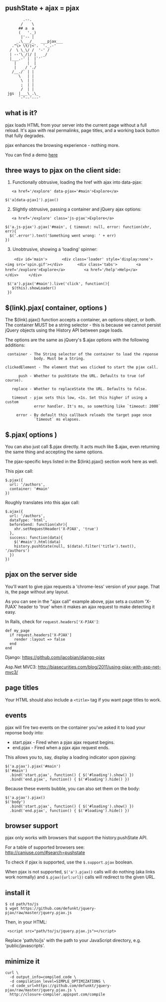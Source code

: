 ## pushState + ajax = pjax

            .--.
           /    \
          ## a  a
          (   '._)
           |'-- |
         _.\___/_   ___pjax___
       ."\> \Y/|<'.  '._.-'
      /  \ \_\/ /  '-' /
      | --'\_/|/ |   _/
      |___.-' |  |`'`
        |     |  |
        |    / './
       /__./` | |
          \   | |
           \  | |
           ;  | |
           /  | |
     jgs  |___\_.\_
          `-"--'---'


## what is it?

pjax loads HTML from your server into the current page
without a full reload. It's ajax with real permalinks,
page titles, and a working back button that fully degrades.

pjax enhances the browsing experience - nothing more.

You can find a demo [here](http://pjax.heroku.com/)


## three ways to pjax on the client side:

1. Functionally obtrusive, loading the href with ajax into data-pjax:

`    <a href='/explore' data-pjax='#main'>Explore</a> `

    $('a[data-pjax]').pjax()


2. Slightly obtrusive, passing a container and jQuery ajax options:

`    <a href='/explore' class='js-pjax'>Explore</a> `

    $('a.js-pjax').pjax('#main', { timeout: null, error: function(xhr, err){
      $('.error').text('Something went wrong: ' + err)
    })


3. Unobtrusive, showing a 'loading' spinner:

`    <div id='main'>`
`      <div class='loader' style='display:none'><img src='spin.gif'></div>`
`      <div class='tabs'>`
`        <a href='/explore'>Explore</a>`
`        <a href='/help'>Help</a>`
`      </div>`
`    </div>`
 
     $('a').pjax('#main').live('click', function(){
       $(this).showLoader()
     })


## $(link).pjax( container, options )

The $(link).pjax() function accepts a container, an options object,
or both. The container MUST be a string selector - this is because we
cannot persist jQuery objects using the History API between page loads.

The options are the same as jQuery's $.ajax options with the
following additions:

     container - The String selector of the container to load the reponse
                 body. Must be a String.

    clickedElement - The element that was clicked to start the pjax call.

          push - Whether to pushState the URL. Defaults to true (of course).

       replace - Whether to replaceState the URL. Defaults to false.

       timeout - pjax sets this low, <1s. Set this higher if using a custom
                 error handler. It's ms, so something like `timeout: 2000`

         error - By default this callback reloads the target page once
                 `timeout` ms elapses.


## $.pjax( options )

You can also just call $.pjax directly. It acts much like $.ajax, even
returning the same thing and accepting the same options.

The pjax-specific keys listed in the $(link).pjax() section work here
as well.

This pjax call:

    $.pjax({
      url: '/authors',
      container: '#main'
    })

Roughly translates into this ajax call:

    $.ajax({
      url: '/authors',
      dataType: 'html',
      beforeSend: function(xhr){
        xhr.setRequestHeader('X-PJAX', 'true')
      },
      success: function(data){
        $('#main').html(data)
        history.pushState(null, $(data).filter('title').text(), '/authors')
      })
    })


## pjax on the server side

You'll want to give pjax requests a 'chrome-less' version of your page.
That is, the page without any layout.

As you can see in the "ajax call" example above, pjax sets a custom 'X-PJAX'
header to 'true' when it makes an ajax request to make detecting it easy.

In Rails, check for `request.headers['X-PJAX']`:

    def my_page
      if request.headers['X-PJAX']
        render :layout => false
      end
    end

Django: <https://github.com/jacobian/django-pjax>

Asp.Net MVC3: <http://biasecurities.com/blog/2011/using-pjax-with-asp-net-mvc3/>


## page titles

Your HTML should also include a `<title>` tag if you want page titles to work.


## events

pjax will fire two events on the container you've asked it to load your
reponse body into:

* start.pjax - Fired when a pjax ajax request begins.
* end.pjax   - Fired when a pjax ajax request ends.

This allows you to, say, display a loading indicator upon pjaxing:

    $('a.pjax').pjax('#main')
    $('#main')
      .bind('start.pjax', function() { $('#loading').show() })
      .bind('end.pjax', function() { $('#loading').hide() })

Because these events bubble, you can also set them on the body:

    $('a.pjax').pjax()
    $('body')
      .bind('start.pjax', function() { $('#loading').show() })
      .bind('end.pjax', function() { $('#loading').hide() })


## browser support

pjax only works with browsers that support the history.pushState API.

For a table of supported browsers see: <http://caniuse.com/#search=pushstate>

To check if pjax is supported, use the `$.support.pjax` boolean.

When pjax is not supported, `$('a').pjax()` calls will do nothing (aka links
work normally) and `$.pjax({url:url})` calls will redirect to the given URL.


## install it

    $ cd path/to/js
    $ wget https://github.com/defunkt/jquery-pjax/raw/master/jquery.pjax.js

Then, in your HTML:

`  <script src="path/to/js/jquery.pjax.js"></script> `

Replace 'path/to/js' with the path to your JavaScript directory,
e.g. 'public/javascripts'.


## minimize it

    curl \
      -d output_info=compiled_code \
      -d compilation_level=SIMPLE_OPTIMIZATIONS \
      -d code_url=https://github.com/defunkt/jquery-pjax/raw/master/jquery.pjax.js \
      http://closure-compiler.appspot.com/compile
